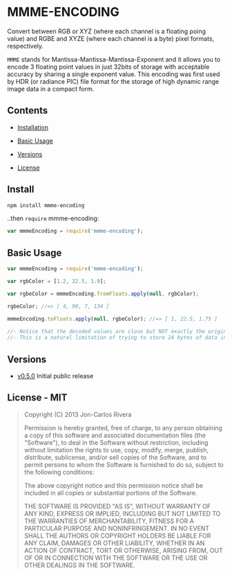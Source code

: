 # MMME-ENCODING

Convert between RGB or XYZ (where each channel is a floating poing value) and RGBE and XYZE (where each channel is a byte) pixel formats, respectively.

`MMME` stands for Mantissa-Mantissa-Mantissa-Exponent and it allows you to encode 3 floating point values in just 32bits of storage with acceptable accuracy by sharing a single exponent value. This encoding was first used by HDR (or radiance PIC) file format for the storage of high dynamic range image data in a compact form.

## Contents

* [Installation](#install)

* [Basic Usage](#basic-usage)

* [Versions](#versions)

* [License](#license---mit)

## Install

````bash
npm install mmme-encoding
````

..then `require` mmme-encoding:

````javascript
var mmmeEncoding = require('mmme-encoding');
````

## Basic Usage

```javascript
var mmmeEncoding = require('mmme-encoding');

var rgbColor = [1.2, 22.5, 1.9];

var rgbeColor = mmmeEncoding.fromFloats.apply(null, rgbColor);

rgbeColor; //=> [ 4, 90, 7, 134 ]

mmmeEncoding.toFloats.apply(null, rgbeColor); //=> [ 1, 22.5, 1.75 ]

//- Notice that the decoded values are close but NOT exactly the original values
//- This is a natural limitation of trying to store 24 bytes of data in just 4 bytes
```

## Versions

* [v0.5.0](https://github.com/imbcmdth/mmme-encoding/archive/v0.5.0.zip) Initial public release

## License - MIT

> Copyright (C) 2013 Jon-Carlos Rivera
> 
> Permission is hereby granted, free of charge, to any person obtaining a copy of this software and associated documentation files (the "Software"), to deal in the Software without restriction, including without limitation the rights to use, copy, modify, merge, publish, distribute, sublicense, and/or sell copies of the Software, and to permit persons to whom the Software is furnished to do so, subject to the following conditions:
>
> The above copyright notice and this permission notice shall be included in all copies or substantial portions of the Software.
>
> THE SOFTWARE IS PROVIDED "AS IS", WITHOUT WARRANTY OF ANY KIND, EXPRESS OR IMPLIED, INCLUDING BUT NOT LIMITED TO THE WARRANTIES OF MERCHANTABILITY, FITNESS FOR A PARTICULAR PURPOSE AND NONINFRINGEMENT. IN NO EVENT SHALL THE AUTHORS OR COPYRIGHT HOLDERS BE LIABLE FOR ANY CLAIM, DAMAGES OR OTHER LIABILITY, WHETHER IN AN ACTION OF CONTRACT, TORT OR OTHERWISE, ARISING FROM, OUT OF OR IN CONNECTION WITH THE SOFTWARE OR THE USE OR OTHER DEALINGS IN THE SOFTWARE.
